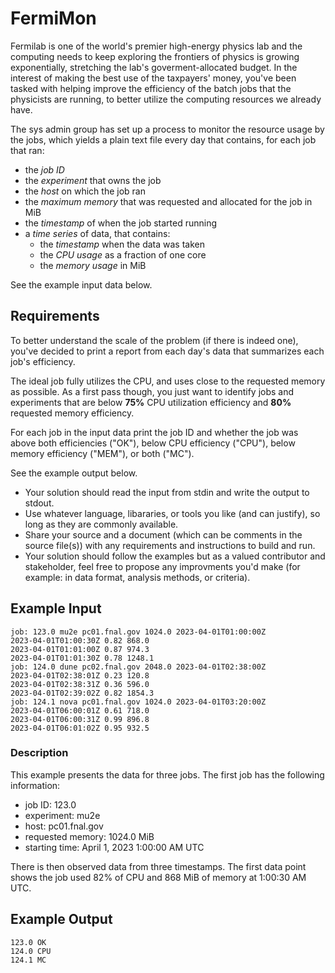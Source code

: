 # FermiMon

Fermilab is one of the world's premier high-energy physics lab and the computing
needs to keep exploring the frontiers of physics is growing exponentially,
stretching the lab's goverment-allocated budget. In the interest of making the
best use of the taxpayers' money, you've been tasked with helping improve the
efficiency of the batch jobs that the physicists are running, to better utilize
the computing resources we already have.

The sys admin group has set up a process to monitor the resource usage by the
jobs, which yields a plain text file every day that contains, for each job that
ran:

* the *job ID*
* the *experiment* that owns the job
* the *host* on which the job ran
* the *maximum memory* that was requested and allocated for the job in MiB
* the *timestamp* of when the job started running
* a *time series* of data, that contains:
  * the *timestamp* when the data was taken
  * the *CPU usage* as a fraction of one core
  * the *memory usage* in MiB
  
See the example input data below.

## Requirements

To better understand the scale of the problem (if there is indeed one), you've
decided to print a report from each day's data that summarizes each job's
efficiency.

The ideal job fully utilizes the CPU, and uses close to the requested memory as
possible. As a first pass though, you just want to identify jobs and experiments
that are below **75%** CPU utilization efficiency and **80%** requested memory
efficiency.

For each job in the input data print the job ID and whether the job was above
both efficiencies ("OK"), below CPU efficiency ("CPU"), below memory efficiency
("MEM"), or both ("MC").

See the example output below.

* Your solution should read the input from stdin and write the output to stdout.
* Use whatever language, libararies, or tools you like (and can justify), so long
  as they are commonly available.
* Share your source and a document (which can be comments in the source file(s)) with
  any requirements and instructions to build and run.
* Your solution should follow the examples but as a valued contributor and
  stakeholder, feel free to propose any improvments you'd make (for example: in
  data format, analysis methods, or criteria).


## Example Input

    job: 123.0 mu2e pc01.fnal.gov 1024.0 2023-04-01T01:00:00Z
    2023-04-01T01:00:30Z 0.82 868.0
    2023-04-01T01:01:00Z 0.87 974.3
    2023-04-01T01:01:30Z 0.78 1248.1
    job: 124.0 dune pc02.fnal.gov 2048.0 2023-04-01T02:38:00Z
    2023-04-01T02:38:01Z 0.23 120.8
    2023-04-01T02:38:31Z 0.36 596.0
    2023-04-01T02:39:02Z 0.82 1854.3
    job: 124.1 nova pc01.fnal.gov 1024.0 2023-04-01T03:20:00Z
    2023-04-01T06:00:01Z 0.61 718.0
    2023-04-01T06:00:31Z 0.99 896.8
    2023-04-01T06:01:02Z 0.95 932.5

### Description 

This example presents the data for three jobs. The first job has the following
information:

* job ID: 123.0
* experiment: mu2e
* host: pc01.fnal.gov
* requested memory: 1024.0 MiB
* starting time: April 1, 2023 1:00:00 AM UTC

There is then observed data from three timestamps. The first data point shows
the job used 82% of CPU and 868 MiB of memory at 1:00:30 AM UTC.

## Example Output

    123.0 OK
    124.0 CPU
    124.1 MC
